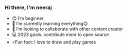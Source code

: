 ### Hi there, I'm neeraj
                                                                             
- 😊 I’m beginner
- 🌱 I’m currently learning everything😊 
- 👯 I’m looking to collaborate with other content creator
- 💻 2023 goals: contribute more to open source
- ⚡Fun fact: I love to draw and play games
